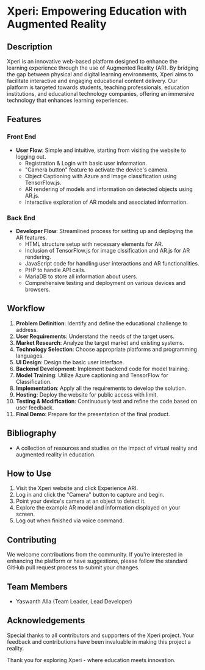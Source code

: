 # Xperi: Empowering Education with Augmented Reality

## Description
Xperi is an innovative web-based platform designed to enhance the learning experience through the use of Augmented Reality (AR). By bridging the gap between physical and digital learning environments, Xperi aims to facilitate interactive and engaging educational content delivery. Our platform is targeted towards students, teaching professionals, education institutions, and educational technology companies, offering an immersive technology that enhances learning experiences.

## Features

### Front End
- **User Flow**: Simple and intuitive, starting from visiting the website to logging out.
  - Registration & Login with basic user information.
  - "Camera button" feature to activate the device's camera.
  - Object Captioning with Azure and Image classification using TensorFlow.js.
  - AR rendering of models and information on detected objects using AR.js.
  - Interactive exploration of AR models and associated information.

### Back End
- **Developer Flow**: Streamlined process for setting up and deploying the AR features.
  - HTML structure setup with necessary elements for AR.
  - Inclusion of TensorFlow.js for image clssification and AR.js for AR rendering.
  - JavaScript code for handling user interactions and AR functionalities.
  - PHP to handle API calls.
  - MariaDB to store all information about users.
  - Comprehensive testing and deployment on various devices and browsers.

## Workflow
1. **Problem Definition**: Identify and define the educational challenge to address.
2. **User Requirements**: Understand the needs of the target users.
3. **Market Research**: Analyze the target market and existing systems.
4. **Technology Selection**: Choose appropriate platforms and programming languages.
5. **UI Design**: Design the basic user interface.
6. **Backend Development**: Implement backend code for model training.
7. **Model Training**: Utilize Azure captioning and TensorFlow for Classification.
8. **Implementation**: Apply all the requirements to develop the solution.
9. **Hosting**: Deploy the website for public access with limit.
10. **Testing & Modification**: Continuously test and refine the code based on user feedback.
11. **Final Demo**: Prepare for the presentation of the final product.

## Bibliography
- A collection of resources and studies on the impact of virtual reality and augmented reality in education.

## How to Use
1. Visit the Xperi website and click Experience ARI.
2. Log in and click the "Camera" button to capture and begin.
3. Point your device's camera at an object to detect it.
4. Explore the example AR model and information displayed on your screen.
5. Log out when finished via voice command.

## Contributing
We welcome contributions from the community. If you're interested in enhancing the platform or have suggestions, please follow the standard GitHub pull request process to submit your changes.

## Team Members
- Yaswanth Alla (Team Leader, Lead Developer)

## Acknowledgements
Special thanks to all contributors and supporters of the Xperi project. Your feedback and contributions have been invaluable in making this project a reality.

Thank you for exploring Xperi - where education meets innovation.
